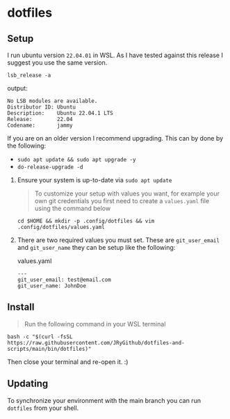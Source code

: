 # dotfiles

## Setup

I run ubuntu version `22.04.01` in WSL. As I have tested against this release I suggest you use the same version.

```shell
lsb_release -a
```

output:

```shell
No LSB modules are available.
Distributor ID: Ubuntu
Description:    Ubuntu 22.04.1 LTS
Release:        22.04
Codename:       jammy
```

If you are on an older version I recommend upgrading. This can by done by the following:

- `sudo apt update && sudo apt upgrade -y`
- `do-release-upgrade -d`

1.  Ensure your system is up-to-date via `sudo apt update`

    > To customize your setup with values you want, for example your own git credentials you first need to create a `values.yaml` file using the command below

    ```shell
    cd $HOME && mkdir -p .config/dotfiles && vim .config/dotfiles/values.yaml
    ```

2.  There are two required values you must set. These are
    `git_user_email` and `git_user_name` they can be setup like the following:

    values.yaml

    ```
    ---
    git_user_email: test@email.com
    git_user_name: JohnDoe
    ```

## Install

> Run the following command in your WSL terminal

```shell
bash -c "$(curl -fsSL https://raw.githubusercontent.com/JRyGithub/dotfiles-and-scripts/main/bin/dotfiles)"
```

Then close your terminal and re-open it. :)

## Updating

To synchronize your environment with the main branch you can run `dotfiles` from your shell.
